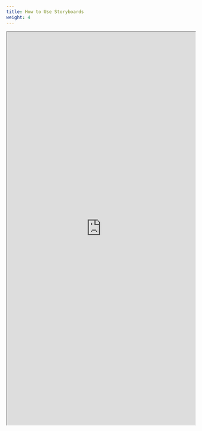 ```yaml
---
title: How to Use Storyboards
weight: 4
---
```


<iframe src="https://docs.google.com/document/d/e/2PACX-1vSWJNm8AAxxuhpqHUKQxpyuygiHbRQutaCKQ9RXGNTjzobK3VZVP9bILznBpXzXZFXNXwmgkSuEBOMS/pub?embedded=true" width="100%" height="1050"></iframe>